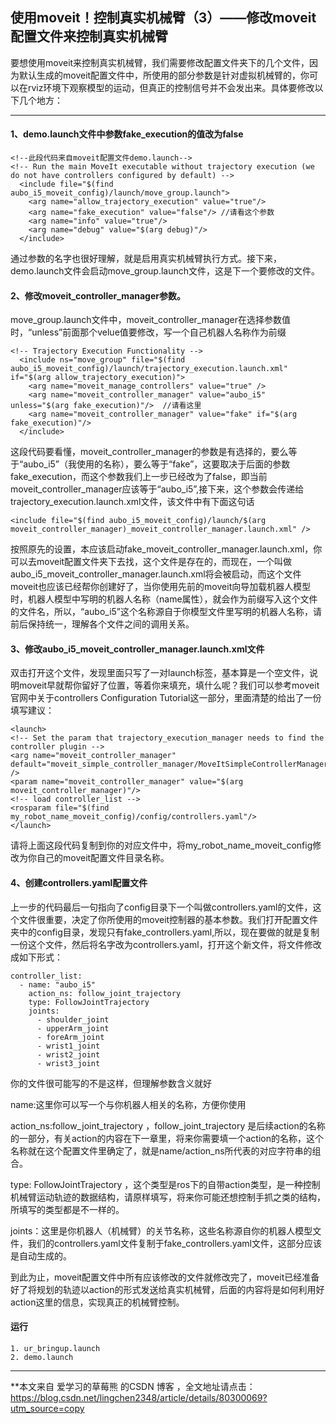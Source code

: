 ## 使用moveit！控制真实机械臂（3）——修改moveit配置文件来控制真实机械臂
要想使用moveit来控制真实机械臂，我们需要修改配置文件夹下的几个文件，因为默认生成的moveit配置文件中，所使用的部分参数是针对虚拟机械臂的，你可以在rviz环境下观察模型的运动，但真正的控制信号并不会发出来。具体要修改以下几个地方：

---------------------

#### 1、demo.launch文件中参数fake_execution的值改为false
```
<!--此段代码来自moveit配置文件demo.launch-->
<!-- Run the main MoveIt executable without trajectory execution (we do not have controllers configured by default) -->
  <include file="$(find aubo_i5_moveit_config)/launch/move_group.launch">
    <arg name="allow_trajectory_execution" value="true"/>
    <arg name="fake_execution" value="false"/> //请看这个参数
    <arg name="info" value="true"/>
    <arg name="debug" value="$(arg debug)"/>
  </include>
```
通过参数的名字也很好理解，就是启用真实机械臂执行方式。接下来，demo.launch文件会启动move_group.launch文件，这是下一个要修改的文件。

#### 2、修改moveit_controller_manager参数。
move_group.launch文件中，moveit_controller_manager在选择参数值时，“unless”前面那个velue值要修改，写一个自己机器人名称作为前缀
```
<!-- Trajectory Execution Functionality -->
  <include ns="move_group" file="$(find aubo_i5_moveit_config)/launch/trajectory_execution.launch.xml" if="$(arg allow_trajectory_execution)">
    <arg name="moveit_manage_controllers" value="true" />
    <arg name="moveit_controller_manager" value="aubo_i5" unless="$(arg fake_execution)"/>  //请看这里
    <arg name="moveit_controller_manager" value="fake" if="$(arg fake_execution)"/>
  </include>
 ```
这段代码要看懂，moveit_controller_manager的参数是有选择的，要么等于“aubo_i5”（我使用的名称），要么等于“fake”，这要取决于后面的参数fake_execution，而这个参数我们上一步已经改为了false，即当前moveit_controller_manager应该等于“aubo_i5”,接下来，这个参数会传递给trajectory_execution.launch.xml文件，该文件中有下面这句话
```
<include file="$(find aubo_i5_moveit_config)/launch/$(arg moveit_controller_manager)_moveit_controller_manager.launch.xml" />
```

按照原先的设置，本应该启动fake_moveit_controller_manager.launch.xml，你可以去moveit配置文件夹下去找，这个文件是存在的，而现在，一个叫做aubo_i5_moveit_controller_manager.launch.xml将会被启动，而这个文件moveit也应该已经帮你创建好了，当你使用先前的moveit向导加载机器人模型时，机器人模型中写明的机器人名称（name属性），就会作为前缀写入这个文件的文件名，所以，“aubo_i5”这个名称源自于你模型文件里写明的机器人名称，请前后保持统一，理解各个文件之间的调用关系。

#### 3、修改aubo_i5_moveit_controller_manager.launch.xml文件
双击打开这个文件，发现里面只写了一对launch标签，基本算是一个空文件，说明moveit早就帮你留好了位置，等着你来填充，填什么呢？我们可以参考moveit官网中关于controllers Configuration Tutorial这一部分，里面清楚的给出了一份填写建议：
```
<launch>
<!-- Set the param that trajectory_execution_manager needs to find the controller plugin -->
<arg name="moveit_controller_manager" default="moveit_simple_controller_manager/MoveItSimpleControllerManager" />
<param name="moveit_controller_manager" value="$(arg moveit_controller_manager)"/>
<!-- load controller_list -->
<rosparam file="$(find my_robot_name_moveit_config)/config/controllers.yaml"/>
</launch>
```
请将上面这段代码复制到你的对应文件中，将my_robot_name_moveit_config修改为你自己的moveit配置文件目录名称。

#### 4、创建controllers.yaml配置文件
上一步的代码最后一句指向了config目录下一个叫做controllers.yaml的文件，这个文件很重要，决定了你所使用的moveit控制器的基本参数。我们打开配置文件夹中的config目录，发现只有fake_controllers.yaml,所以，现在要做的就是复制一份这个文件，然后将名字改为controllers.yaml，打开这个新文件，将文件修改成如下形式：
```
controller_list:
  - name: "aubo_i5"
    action_ns: follow_joint_trajectory
    type: FollowJointTrajectory
    joints:
      - shoulder_joint
      - upperArm_joint
      - foreArm_joint
      - wrist1_joint
      - wrist2_joint
      - wrist3_joint
```
你的文件很可能写的不是这样，但理解参数含义就好

name:这里你可以写一个与你机器人相关的名称，方便你使用

action_ns:follow_joint_trajectory ，follow_joint_trajectory 是后续action的名称的一部分，有关action的内容在下一章里，将来你需要填一个action的名称，这个名称就在这个配置文件里确定了，就是name/action_ns所代表的对应字符串的组合。

type: FollowJointTrajectory ，这个类型是ros下的自带action类型，是一种控制机械臂运动轨迹的数据结构，请原样填写，将来你可能还想控制手抓之类的结构，所填写的类型都是不一样的。

joints：这里是你机器人（机械臂）的关节名称，这些名称源自你的机器人模型文件，我们的controllers.yaml文件复制于fake_controllers.yaml文件，这部分应该是自动生成的。

到此为止，moveit配置文件中所有应该修改的文件就修改完了，moveit已经准备好了将规划的轨迹以action的形式发送给真实机械臂，后面的内容将是如何利用好action这里的信息，实现真正的机械臂控制。


#### 运行
```
1. ur_bringup.launch
2. demo.launch
```

---------------------

**本文来自 爱学习的草莓熊 的CSDN 博客 ，全文地址请点击：https://blog.csdn.net/lingchen2348/article/details/80300069?utm_source=copy 
